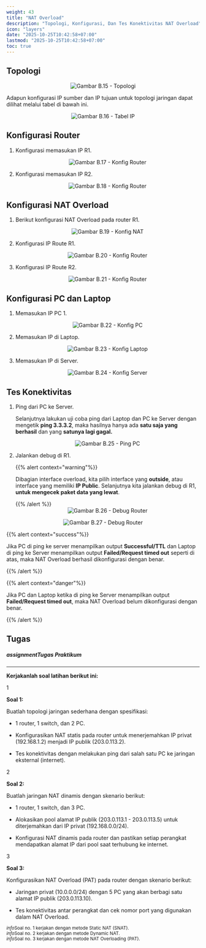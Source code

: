 ```yaml
---
weight: 43
title: "NAT Overload"
description: "Topologi, Konfigurasi, Dan Tes Konektivitas NAT Overload"
icon: "layers"
date: "2025-10-25T10:42:58+07:00"
lastmod: "2025-10-25T10:42:58+07:00"
toc: true
---
```


## Topologi

<center>
<img src="/images/babSeven/b.15.PNG" alt="Gambar B.15 - Topologi" class="img-fluid mb-3 responsive-img">
</center>

Adapun konfigurasi IP sumber dan IP tujuan untuk topologi jaringan dapat dilihat melalui tabel di bawah ini.

<center>
<img src="/images/babSeven/b.16.PNG" alt="Gambar B.16 - Tabel IP" class="img-fluid mb-3 responsive-img">
</center>

## Konfigurasi Router

1.  Konfigurasi memasukan IP R1.
    <center>
    <img src="/images/babSeven/b.17.PNG" alt="Gambar B.17 - Konfig Router" class="img-fluid mb-3 responsive-img">
    </center>

2.  Konfigurasi memasukan IP R2.
    <center>
    <img src="/images/babSeven/b.18.PNG" alt="Gambar B.18 - Konfig Router" class="img-fluid mb-3 responsive-img">
    </center>

## Konfigurasi NAT Overload

1.  Berikut konfigurasi NAT Overload pada router R1.
    <center>
    <img src="/images/babSeven/b.19.PNG" alt="Gambar B.19 - Konfig NAT" class="img-fluid mb-3 responsive-img">
    </center>

2.  Konfigurasi IP Route R1.
    <center>
    <img src="/images/babSeven/b.20.PNG" alt="Gambar B.20 - Konfig Router" class="img-fluid mb-3 responsive-img">
    </center>

3.  Konfigurasi IP Route R2.
    <center>
    <img src="/images/babSeven/b.21.PNG" alt="Gambar B.21 - Konfig Router" class="img-fluid mb-3 responsive-img">
    </center>

## Konfigurasi PC dan Laptop

1.  Memasukan IP PC 1.
    <center>
    <img src="/images/babSeven/b.22.PNG" alt="Gambar B.22 - Konfig PC" class="img-fluid mb-3 responsive-img">
    </center>

2.  Memasukan IP di Laptop.
    <center>
    <img src="/images/babSeven/b.23.PNG" alt="Gambar B.23 - Konfig Laptop" class="img-fluid mb-3 responsive-img">
    </center>

3.  Memasukan IP di Server.
    <center>
    <img src="/images/babSeven/b.24.PNG" alt="Gambar B.24 - Konfig Server" class="img-fluid mb-3 responsive-img">
    </center>

## Tes Konektivitas

1.  Ping dari PC ke Server.

    <p>
    Selanjutnya lakukan uji coba ping dari Laptop dan PC ke Server dengan mengetik <strong>ping 3.3.3.2</strong>, maka hasilnya hanya ada <strong>satu saja yang berhasil</strong> dan yang <strong>satunya lagi gagal.</strong> 
    </p>

    <center>
    <img src="/images/babSeven/b.25.PNG" alt="Gambar B.25 - Ping PC" class="img-fluid mb-3 responsive-img">
    </center>

2.  Jalankan debug di R1.

    {{% alert context="warning"%}}
    <p>
    Dibagian interface overload, kita pilih interface yang <strong>outside</strong>, atau interface yang memiliki <strong>IP Public</strong>. Selanjutnya kita jalankan debug di R1, <strong>untuk mengecek paket data yang lewat</strong>.
    </p>
    {{% /alert %}}
        <center>
        <img src="/images/babSeven/b.26.PNG" alt="Gambar B.26 - Debug Router" class="img-fluid mb-3 responsive-img">
        </center>

<span><span>

<center>
<img src="/images/babSeven/b.27.PNG" alt="Gambar B.27 - Debug Router" class="img-fluid mb-3 responsive-img">
</center>

{{% alert context="success"%}}

Jika PC di ping ke server menampilkan output <strong>Successful/TTL</strong> dan Laptop di ping ke Server menampilkan output <strong>Failed/Request timed out</strong> seperti di atas, maka NAT Overload berhasil dikonfigurasi dengan benar.

{{% /alert %}}

{{% alert context="danger"%}}

Jika PC dan Laptop ketika di ping ke Server menampilkan output <strong>Failed/Request timed out</strong>, maka NAT Overload belum dikonfigurasi dengan benar.

{{% /alert %}}

## Tugas

<div class="alert alert-info" role="alert">
<h5 class="alert-heading"><i class="material-icons align-middle me-2">assignment</i>Tugas Praktikum</h5>
<hr>
<p class="mb-3"><strong>Kerjakanlah soal latihan berikut ini:</strong>

<div class="row">
<div class="col-md-6">
<div class="badge bg-primary text-white mb-2">1</div>
<p class="mb-2"><strong>Soal 1:</strong></p>
<p>
Buatlah topologi jaringan sederhana dengan spesifikasi:
</p>
<ul>
<li>
<p>
1 router, 1 switch, dan 2 PC.
<p>
</li>
</ul>
<ul>
<li>
<p>
Konfigurasikan NAT statis pada router untuk menerjemahkan IP privat 
(192.168.1.2) menjadi IP publik (203.0.113.2). 
<p>
</li>
</ul>
<ul>
<li>
<p>
Tes konektivitas dengan melakukan ping dari salah satu PC ke jaringan 
eksternal (internet).
<p>
</li>
</ul>
</div>

<div class="col-md-6">
<div class="badge bg-primary text-white mb-2">2</div>
<p class="mb-2"><strong>Soal 2:</strong></p>
<p>
Buatlah jaringan NAT dinamis dengan skenario berikut:
</p>
<ul>
<li>
<p>
1 router, 1 switch, dan 3 PC.
<p>
</li>
</ul>
<ul>
<li>
<p>
Alokasikan pool alamat IP publik (203.0.113.1 - 203.0.113.5) untuk 
diterjemahkan dari IP privat (192.168.0.0/24).  
<p>
</li>
</ul>
<ul>
<li>
<p>
Konfigurasi NAT dinamis pada router dan pastikan setiap perangkat 
mendapatkan alamat IP dari pool saat terhubung ke internet. 
<p>
</li>
</ul>

</div>
</div>

<div class="row">
<div class="col-md-6">
<div class="badge bg-primary text-white mb-2">3</div>
<p class="mb-2"><strong>Soal 3:</strong></p>
<p>
Konfigurasikan NAT Overload (PAT) pada router dengan skenario berikut:
</p>
<ul>
<li>
<p>
Jaringan privat (10.0.0.0/24) dengan 5 PC yang akan berbagi satu alamat IP 
publik (203.0.113.10). 
<p>
</li>
</ul>
<ul>
<li>
<p>
Tes konektivitas antar perangkat dan cek nomor port yang digunakan dalam 
NAT Overload. 
<p>
</li>
</ul>
</div>

<div class="mt-3">
<small class="text-muted"><i class="material-icons align-middle me-1">info</i>Soal no. 1 kerjakan dengan metode Static NAT (SNAT).</small>
</div>
<div class="mt-3">
<small class="text-muted"><i class="material-icons align-middle me-1">info</i>Soal no. 2 kerjakan dengan metode Dynamic NAT.</small>
</div>
<div class="mt-3">
<small class="text-muted"><i class="material-icons align-middle me-1">info</i>Soal no. 3 kerjakan dengan metode NAT Overloading (PAT).</small>
</div>
</div>
